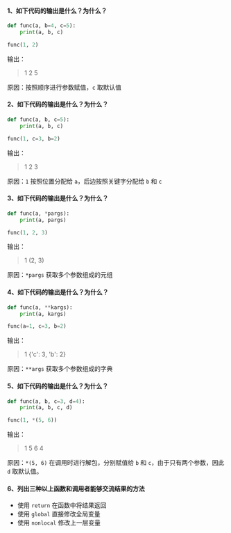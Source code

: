 #### 1、如下代码的输出是什么？为什么？
```Python
def func(a, b=4, c=5):
    print(a, b, c)

func(1, 2)
```
输出：
> 1 2 5

原因：按照顺序进行参数赋值，`c` 取默认值

#### 2、如下代码的输出是什么？为什么？
```Python
def func(a, b, c=5):
    print(a, b, c)

func(1, c=3, b=2)
```
输出：
> 1 2 3

原因：`1` 按照位置分配给 `a`，后边按照关键字分配给 `b` 和 `c`

#### 3、如下代码的输出是什么？为什么？
```Python
def func(a, *pargs):
    print(a, pargs)

func(1, 2, 3)
```
输出：
> 1 (2, 3)

原因：`*pargs` 获取多个参数组成的元组

#### 4、如下代码的输出是什么？为什么？
```Python
def func(a, **kargs):
    print(a, kargs)

func(a=1, c=3, b=2)
```
输出：
> 1 {'c': 3, 'b': 2}

原因：`**args` 获取多个参数组成的字典

#### 5、如下代码的输出是什么？为什么？
```Python
def func(a, b, c=3, d=4):
    print(a, b, c, d)

func(1, *(5, 6))
```
输出：
> 1 5 6 4

原因：`*(5, 6)` 在调用时进行解包，分别赋值给 `b` 和 `c`，由于只有两个参数，因此 `d` 取默认值。

#### 6、列出三种以上函数和调用者能够交流结果的方法
* 使用 `return` 在函数中将结果返回
* 使用 `global` 直接修改全局变量
* 使用 `nonlocal` 修改上一层变量

